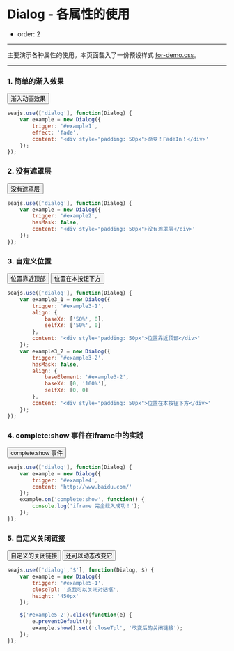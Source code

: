# Dialog - 各属性的使用

- order: 2

---

主要演示各种属性的使用。本页面载入了一份预设样式 [for-demo.css](for-demo.css)。

<link href="for-demo.css" rel="stylesheet">

---

### 1. 简单的渐入效果

<button id="example1">渐入动画效果</button>

````js
seajs.use(['dialog'], function(Dialog) {
    var example = new Dialog({
        trigger: '#example1',
        effect: 'fade',
        content: '<div style="padding: 50px">渐变！FadeIn！</div>'
    });
});
````

### 2. 没有遮罩层

<button id="example2">没有遮罩层</button>

````js
seajs.use(['dialog'], function(Dialog) {
    var example = new Dialog({
        trigger: '#example2',
        hasMask: false,
        content: '<div style="padding: 50px">没有遮罩层</div>'
    });
});
````

### 3. 自定义位置

<button id="example3-1">位置靠近顶部</button>
<button id="example3-2">位置在本按钮下方</button>

````js
seajs.use(['dialog'], function(Dialog) {
    var example3_1 = new Dialog({
        trigger: '#example3-1',
        align: {
            baseXY: ['50%', 0],
            selfXY: ['50%', 0]
        },
        content: '<div style="padding: 50px">位置靠近顶部</div>'
    });
    var example3_2 = new Dialog({
        trigger: '#example3-2',
        hasMask: false,
        align: {
            baseElement: '#example3-2',
            baseXY: [0, '100%'],
            selfXY: [0, 0]
        },
        content: '<div style="padding: 50px">位置在本按钮下方</div>'
    });
});
````

### 4. complete:show 事件在iframe中的实践

<button id="example4">complete:show 事件</button>

````js
seajs.use(['dialog'], function(Dialog) {
    var example = new Dialog({
        trigger: '#example4',
        content: 'http://www.baidu.com/'
    });
    example.on('complete:show', function() {
        console.log('iframe 完全载入成功！');
    });
});
````

### 5. 自定义关闭链接

<button id="example5-1">自定义的关闭链接</button>
<button id="example5-2">还可以动态改变它</button>

````javascript
seajs.use(['dialog','$'], function(Dialog, $) {
    var example = new Dialog({
        trigger: '#example5-1',
        closeTpl: '点我可以关闭对话框',
        height: '450px'
    });

    $('#example5-2').click(function(e) {
        e.preventDefault();
        example.show().set('closeTpl', '改变后的关闭链接');
    });
});
````

